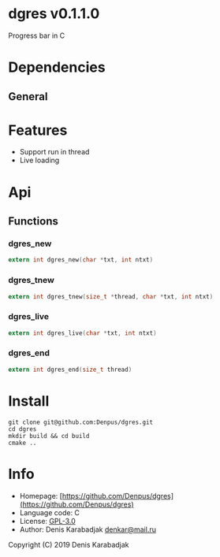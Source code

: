 dgres v0.1.1.0
====================================
Progress bar in C

# Dependencies

## General


# Features

* Support run in thread
* Live loading

# Api

## Functions

### dgres_new
```C
extern int dgres_new(char *txt, int ntxt)
```
### dgres_tnew
```C
extern int dgres_tnew(size_t *thread, char *txt, int ntxt)
```
### dgres_live
```C
extern int dgres_live(char *txt, int ntxt)
```
### dgres_end
```C
extern int dgres_end(size_t thread)
```

# Install

```
git clone git@github.com:Denpus/dgres.git
cd dgres
mkdir build && cd build
cmake ..
```

# Info

* Homepage: [https://github.com/Denpus/dgres](https://github.com/Denpus/dgres)
* Language code: C
* License: [GPL-3.0](https://www.gnu.org/licenses/gpl-3.0.html)
* Author: Denis Karabadjak <denkar@mail.ru>

Copyright (C) 2019 Denis Karabadjak
